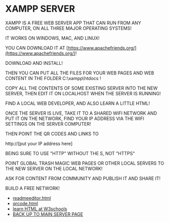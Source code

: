 # XAMPP SERVER

XAMPP IS A FREE WEB SERVER APP THAT CAN RUN FROM ANY COMPUTER, ON ALL THREE MAJOR OPERATING SYSTEMS!

IT WORKS ON WINDOWS, MAC, AND LINUX!

YOU CAN DOWNLOAD IT AT [https://www.apachefriends.org/](https://www.apachefriends.org/)!

DOWNLOAD AND INSTALL!

THEN YOU CAN PUT ALL THE FILES FOR YOUR WEB PAGES AND WEB CONTENT IN THE FOLDER C:\xampp\htdocs !

COPY ALL THE CONTENTS OF SOME EXISTING SERVER INTO THE NEW SERVER, THEN EDIT IT ON LOCALHOST WHEN THE SERVER IS RUNNING!

FIND A LOCAL WEB DEVELOPER, AND ALSO  LEARN A LITTLE HTML!

ONCE THE SERVER IS LIVE, TAKE IT TO A SHARED WIFI NETWORK AND PUT IT ON THE NETWORK, FIND YOUR IP ADDRESS VIA THE WIFI SETTINGS ON THE SERVER COMPUTER!

THEN POINT THE QR CODES AND LINKS TO 

http://[put your IP address here]

BEING SURE TO USE "HTTP" WITHOUT THE S, NOT "HTTPS"

POINT GLOBAL TRASH MAGIC WEB PAGES OR OTHER LOCAL SERVERS TO THE NEW SERVER ON THE LOCAL NETWORK!

ASK FOR CONTENT FROM COMMUNITY AND PUBLISH IT AND SHARE IT!

BUILD A FREE NETWORK!

 - [readmeeditor.html](readmeeditor.html)
 - [qrcode.html](qrcode.html)
 - [learn HTML at W3schools](https://www.w3schools.com/html/)
 - [BACK UP TO MAIN SERVER PAGE](../)


